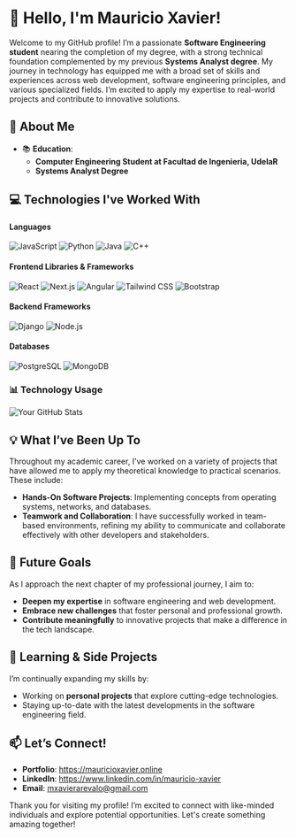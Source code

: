 # 👋 Hello, I'm Mauricio Xavier! 

Welcome to my GitHub profile! I’m a passionate **Software Engineering student** nearing the completion of my degree, with a strong technical foundation complemented by my previous **Systems Analyst degree**. My journey in technology has equipped me with a broad set of skills and experiences across web development, software engineering principles, and various specialized fields. I’m excited to apply my expertise to real-world projects and contribute to innovative solutions.

## 🌟 About Me
- 📚 **Education**: 
   - **Computer Engineering Student at Facultad de Ingenieria, UdelaR** 
   - **Systems Analyst Degree**

## 💻 Technologies I've Worked With
#### Languages
![JavaScript](https://img.shields.io/badge/-JavaScript-black?style=flat-square&logo=javascript)
![Python](https://img.shields.io/badge/-Python-black?style=flat-square&logo=python)
![Java](https://img.shields.io/badge/-Java-black?style=flat-square&logo=java)
![C++](https://img.shields.io/badge/-C++-black?style=flat-square&logo=cplusplus)

#### Frontend Libraries & Frameworks
![React](https://img.shields.io/badge/-React-black?style=flat-square&logo=react)
![Next.js](https://img.shields.io/badge/-Next.js-black?style=flat-square&logo=next.js)
![Angular](https://img.shields.io/badge/-Angular-black?style=flat-square&logo=angular)
![Tailwind CSS](https://img.shields.io/badge/-Tailwind%20CSS-black?style=flat-square&logo=tailwindcss)
![Bootstrap](https://img.shields.io/badge/-Bootstrap-black?style=flat-square&logo=bootstrap)

#### Backend Frameworks
![Django](https://img.shields.io/badge/-Django-black?style=flat-square&logo=django)
![Node.js](https://img.shields.io/badge/-Node.js-black?style=flat-square&logo=nodedotjs)

#### Databases
![PostgreSQL](https://img.shields.io/badge/-PostgreSQL-black?style=flat-square&logo=postgresql)
![MongoDB](https://img.shields.io/badge/-MongoDB-black?style=flat-square&logo=mongodb)

### 📊 Technology Usage
![Your GitHub Stats](https://github-readme-stats.vercel.app/api/top-langs/?username=maurixavi&layout=compact&theme=dark)


## 💡 What I’ve Been Up To
Throughout my academic career, I’ve worked on a variety of projects that have allowed me to apply my theoretical knowledge to practical scenarios. These include:
- **Hands-On Software Projects**: Implementing concepts from operating systems, networks, and databases.
- **Teamwork and Collaboration**: I have successfully worked in team-based environments, refining my ability to communicate and collaborate effectively with other developers and stakeholders.

## 🚀 Future Goals
As I approach the next chapter of my professional journey, I aim to:
- **Deepen my expertise** in software engineering and web development.
- **Embrace new challenges** that foster personal and professional growth.
- **Contribute meaningfully** to innovative projects that make a difference in the tech landscape.

## 🌱 Learning & Side Projects
I’m continually expanding my skills by:
- Working on **personal projects** that explore cutting-edge technologies.
- Staying up-to-date with the latest developments in the software engineering field.

## 📫 Let’s Connect!
- **Portfolio**: https://mauricioxavier.online
- **LinkedIn**: https://www.linkedin.com/in/mauricio-xavier
- **Email**: mxavierarevalo@gmail.com

Thank you for visiting my profile! I’m excited to connect with like-minded individuals and explore potential opportunities. Let's create something amazing together!
